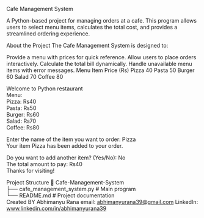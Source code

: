 Cafe Management System

A Python-based project for managing orders at a cafe. This program allows users to select menu items, calculates the total cost, and provides a streamlined ordering experience.

About the Project
The Cafe Management System is designed to:

Provide a menu with prices for quick reference.
Allow users to place orders interactively.
Calculate the total bill dynamically.
Handle unavailable menu items with error messages.
Menu
Item	Price (Rs)
Pizza	40
Pasta	50
Burger	60
Salad	70
Coffee	80

Welcome to Python restaurant  
Menu:  
Pizza: Rs40  
Pasta: Rs50  
Burger: Rs60  
Salad: Rs70  
Coffee: Rs80  

Enter the name of the item you want to order: Pizza  
Your item Pizza has been added to your order.  

Do you want to add another item? (Yes/No): No  
The total amount to pay: Rs40  
Thanks for visiting! 

Project Structure
📂 Cafe-Management-System  
├── cafe_management_system.py  # Main program  
└── README.md                  # Project documentation  
Created BY Abhimanyu Rana
email: abhimanyurana39@gmail.com
LinkedIn: www.linkedin.com/in/abhimanyurana39
